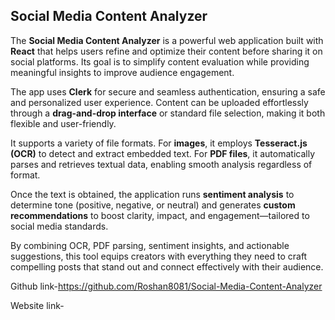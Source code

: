 ## Social Media Content Analyzer

The **Social Media Content Analyzer** is a powerful web application built with **React** that helps users refine and optimize their content before sharing it on social platforms. Its goal is to simplify content evaluation while providing meaningful insights to improve audience engagement.

The app uses **Clerk** for secure and seamless authentication, ensuring a safe and personalized user experience. Content can be uploaded effortlessly through a **drag-and-drop interface** or standard file selection, making it both flexible and user-friendly.

It supports a variety of file formats. For **images**, it employs **Tesseract.js (OCR)** to detect and extract embedded text. For **PDF files**, it automatically parses and retrieves textual data, enabling smooth analysis regardless of format.

Once the text is obtained, the application runs **sentiment analysis** to determine tone (positive, negative, or neutral) and generates **custom recommendations** to boost clarity, impact, and engagement—tailored to social media standards.

By combining OCR, PDF parsing, sentiment insights, and actionable suggestions, this tool equips creators with everything they need to craft compelling posts that stand out and connect effectively with their audience.


Github link-https://github.com/Roshan8081/Social-Media-Content-Analyzer

Website link-


